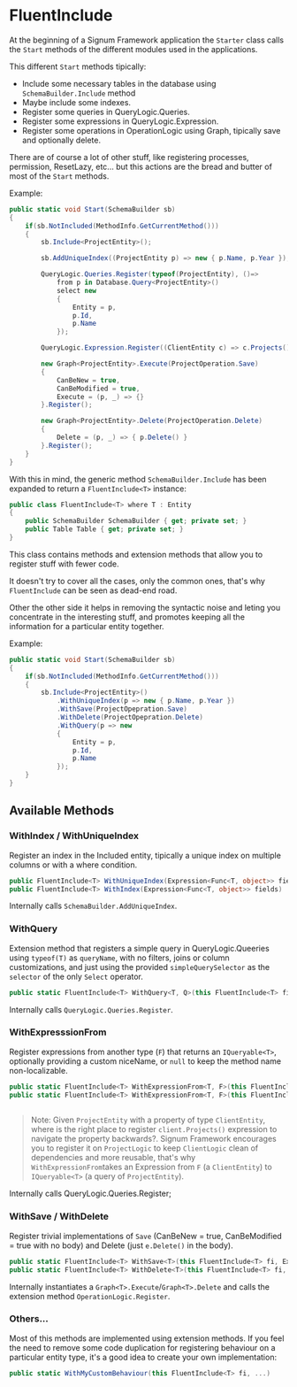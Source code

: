 # FluentInclude

At the beginning of a Signum Framework application the `Starter` class calls the `Start` methods of the different modules used in the applications. 

This different `Start` methods tipically: 

* Include some necessary tables in the database using `SchemaBuilder.Include` method
* Maybe include some indexes. 
* Register some queries in QueryLogic.Queries.
* Register some expressions in QueryLogic.Expression.
* Register some operations in OperationLogic using Graph<T>, tipically save and optionally delete.

There are of course a lot of other stuff, like registering processes, permission, ResetLazy, etc... but this actions are the bread and butter of most of the `Start` methods. 

Example: 

```C#
public static void Start(SchemaBuilder sb)
{
    if(sb.NotIncluded(MethodInfo.GetCurrentMethod()))
	{
		sb.Include<ProjectEntity>();

		sb.AddUniqueIndex((ProjectEntity p) => new { p.Name, p.Year });

		QueryLogic.Queries.Register(typeof(ProjectEntity), ()=> 
			from p in Database.Query<ProjectEntity>()
			select new 
			{
				Entity = p,
				p.Id,
				p.Name 
			});

		QueryLogic.Expression.Register((ClientEntity c) => c.Projects())

		new Graph<ProjectEntity>.Execute(ProjectOperation.Save)
		{
		    CanBeNew = true, 
			CanBeModified = true,
			Execute = (p, _) => {}
		}.Register();

		new Graph<ProjectEntity>.Delete(ProjectOperation.Delete)
		{
			Delete = (p, _) => { p.Delete() }
		}.Register();
	}
}
```

With this in mind, the generic method `SchemaBuilder.Include` has been expanded to return a `FluentInclude<T>` instance: 

```C#
public class FluentInclude<T> where T : Entity
{
    public SchemaBuilder SchemaBuilder { get; private set; }
    public Table Table { get; private set; }
}
```

This class contains methods and extension methods that allow you to register stuff with fewer code. 

It doesn't try to cover all the cases, only the common ones, that's why `FluentInclude` can be seen as dead-end road.

Other the other side it helps in removing the syntactic noise and leting you concentrate in the interesting stuff, and promotes keeping all the information for a particular entity together. 

Example: 

```C#
public static void Start(SchemaBuilder sb)
{
    if(sb.NotIncluded(MethodInfo.GetCurrentMethod()))
	{
		sb.Include<ProjectEntity>()
			.WithUniqueIndex(p => new { p.Name, p.Year })
			.WithSave(ProjectOpepration.Save)
			.WithDelete(ProjectOpepration.Delete)
			.WithQuery(p => new 
			{
				Entity = p,
				p.Id,
				p.Name 
			});
	}
}
```

## Available Methods 

### WithIndex / WithUniqueIndex

Register an index in the Included entity, tipically a unique index on multiple columns or with a where condition.  

```C#
public FluentInclude<T> WithUniqueIndex(Expression<Func<T, object>> fields, Expression<Func<T, bool>> where = null)
public FluentInclude<T> WithIndex(Expression<Func<T, object>> fields)
```

Internally calls `SchemaBuilder.AddUniqueIndex`.

### WithQuery

Extension method that registers a simple query in QueryLogic.Queeries using `typeof(T)` as `queryName`, with no filters, joins or column customizations, and just using the provided `simpleQuerySelector` as the `selector` of the only `Select` operator. 

```C#
public static FluentInclude<T> WithQuery<T, Q>(this FluentInclude<T> fi, Expression<Func<T, Q>> simpleQuerySelector) where T : Entity
```

Internally calls `QueryLogic.Queries.Register`.

### WithExpresssionFrom

Register expressions from another type (`F`) that returns an `IQueryable<T>`, optionally providing a custom niceName, or `null` to keep the method name non-localizable.



```C#
public static FluentInclude<T> WithExpressionFrom<T, F>(this FluentInclude<T> fi, Expression<Func<F, IQueryable<T>>> lambdaToMethodOrProperty) where T : Entity
public static FluentInclude<T> WithExpressionFrom<T, F>(this FluentInclude<T> fi, Expression<Func<F, IQueryable<T>>> lambdaToMethodOrProperty, Func<string> niceName) where T : Entity
        
```

> Note: Given `ProjectEntity` with a property of type `ClientEntity`, where is the right place to register `client.Projects()` expression to navigate the property backwards?. 
> Signum Framework encourages you to register it on `ProjectLogic` to keep `ClientLogic` clean of dependencies and more reusable, that's why `WithExpressionFrom`takes an
> Expression from `F` (a `ClientEntity`) to `IQueryable<T>` (a query of `ProjectEntity`). 

Internally calls QueryLogic.Queries.Register;

### WithSave / WithDelete

Register trivial implementations of `Save` (CanBeNew = true, CanBeModified = true with no body) and Delete (just `e.Delete()` in the body).

```C#
public static FluentInclude<T> WithSave<T>(this FluentInclude<T> fi, ExecuteSymbol<T> saveOperation) where T : Entity
public static FluentInclude<T> WithDelete<T>(this FluentInclude<T> fi, DeleteSymbol<T> delete) where T : Entity
```

Internally instantiates a `Graph<T>.Execute`/`Graph<T>.Delete` and calls the extension method `OperationLogic.Register`. 

### Others...

Most of this methods are implemented using extension methods. If you feel the need to remove some code duplication for registering 
behaviour on a particular entity type, it's a good idea to create your own implementation: 


```C#
public static WithMyCustomBehaviour(this FluentInclude<T> fi, ...)
```

